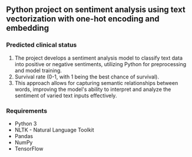 ## Python project on sentiment analysis using text vectorization with one-hot encoding and embedding


### Predicted clinical status
1. The project develops a sentiment analysis model to classify text data into positive or negative sentiments, utilizing Python for preprocessing and model training.
2. Survival rate (0-1, with 1 being the best chance of survival).
3. This approach allows for capturing semantic relationships between words, improving the model's ability to interpret and analyze the sentiment of varied text inputs effectively.


### Requirements
* Python 3
* NLTK - Natural Language Toolkit
* Pandas
* NumPy
* TensorFlow



